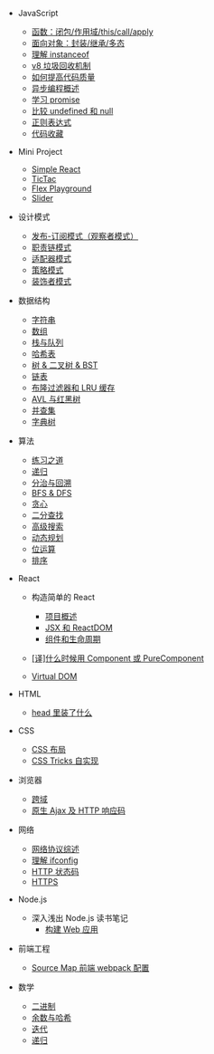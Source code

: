 - JavaScript

  - [函数：闭包/作用域/this/call/apply](js/function)
  - [面向对象：封装/继承/多态](js/OOP)
  - [理解 instanceof](js/instanceof)
  - [v8 垃圾回收机制](js/v8-gc.md)
  - [如何提高代码质量](js/tips.md)
  - [异步编程概述](js/async)
  - [学习 promise](js/promise)
  - [比较 undefined 和 null](js/undefined)
  - [正则表达式](https://github.com/duyue6002/Blog/issues/19)
  - [代码收藏](js/example.md)

- Mini Project

  - [Simple React](mini-project/simple-react.md)
  - [TicTac](mini-project/tictac.md)
  - [Flex Playground](mini-project/flex-playground.md)
  - [Slider](mini-project/slider.md)

- 设计模式

  - [发布-订阅模式（观察者模式）](pattern/observer.md)
  - [职责链模式](pattern/chain.md)
  - [适配器模式](pattern/adapter.md)
  - [策略模式](pattern/strategy.md)
  - [装饰者模式](pattern/decorator.md)

- 数据结构

  - [字符串](algo/string.md)
  - [数组](algo/array.md)
  - [栈与队列](algo/stack-queue.md)
  - [哈希表](algo/hash.md)
  - [树 & 二叉树 & BST](algo/tree.md)
  - [链表](algo/linkedlist.md)
  - [布隆过滤器和 LRU 缓存](algo/bloom-filter.md)
  - [AVL 与红黑树](algo/balanced-tree.md)
  - [并查集](algo/union-find.md)
  - [字典树](algo/trie.md)

- 算法

  - [练习之道](algo/notes.md)
  - [递归](algo/recursive.md)
  - [分治与回溯](algo/divide-conquer.md)
  - [BFS & DFS](algo/bfs-dfs.md)
  - [贪心](algo/greedy.md)
  - [二分查找](algo/binary-search.md)
  - [高级搜索](algo/advanced-search.md)
  - [动态规划](algo/dp.md)
  - [位运算](algo/bit.md)
  - [排序](algo/sort.md)

- React

  - 构造简单的 React

    - [项目概述](react/build/basic.md)
    - [JSX 和 ReactDOM](react/build/jsx-reactdom.md)
    - [组件和生命周期](react/build/component.md)

  - [[译]什么时候用 Component 或 PureComponent](https://github.com/duyue6002/Blog/issues/24)
  - [Virtual DOM](react/virtualDOM.md)

- HTML

  - [head 里装了什么](html/head)

- CSS

  - [CSS 布局](https://github.com/duyue6002/Blog/issues/14)
  - [CSS Tricks 自实现](https://github.com/duyue6002/Blog/issues/15)

- 浏览器

  - [跨域](https://github.com/duyue6002/Blog/issues/20)
  - [原生 Ajax 及 HTTP 响应码](https://github.com/duyue6002/Blog/issues/4)

- 网络

  - [网络协议综述](network/basic)
  - [理解 ifconfig](network/ifconfig)
  - [HTTP 状态码](network/http/code)
  - [HTTPS](network/http/https)

- Node.js

  - 深入浅出 Node.js 读书笔记
    - [构建 Web 应用](node/book/web)

- 前端工程

  - [Source Map 前端 webpack 配置](project/sourcemap/fe)

- 数学

  - [二进制](math/binary)
  - [余数与哈希](math/mod)
  - [迭代](math/iterator)
  - [递归](math/recursive)
